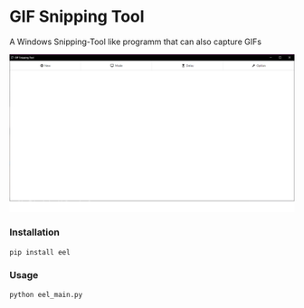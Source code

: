 # GIF Snipping Tool
A Windows Snipping-Tool like programm that can also capture GIFs

![](./demo.png)

### Installation

```shell
pip install eel
```

### Usage
```shell
python eel_main.py
```